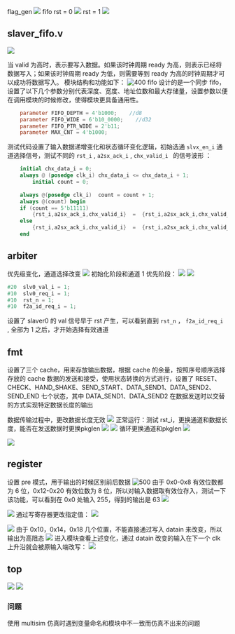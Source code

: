 flag_gen
![](https://raw.githubusercontent.com/acdefg/cdn/main/obsidian/20230105151453.png)
fifo
rst = 0
![](https://raw.githubusercontent.com/acdefg/cdn/main/obsidian/20230105152921.png)
rst = 1
![](https://raw.githubusercontent.com/acdefg/cdn/main/obsidian/20230105153313.png)
## slaver_fifo.v
![](https://raw.githubusercontent.com/acdefg/cdn/main/obsidian/20230106011305.png)

当 valid 为高时，表示要写入数据。如果该时钟周期 ready 为高，则表示已经将数据写入；如果该时钟周期 ready 为低，则需要等到 ready 为高的时钟周期才可以成功将数据写入。
模块结构和功能如下：
![400](https://raw.githubusercontent.com/acdefg/cdn/main/obsidian/20230105220612.png)
fifo 设计的是一个同步 fifo，设置了以下几个参数分别代表深度、宽度、地址位数和最大存储量，设置参数以便在调用模块的时候修改，使得模块更具备通用性。

```verilog
    parameter FIFO_DEPTH = 4'b1000;    //d8
    parameter FIFO_WIDE = 6'b10_0000;    //d32
    parameter FIFO_PTR_WIDE = 2'b11;
    parameter MAX_CNT = 4'b1000; 
```

测试代码设置了输入数据递增变化和状态循环变化逻辑，初始选通 `slvx_en_i` 通道选择信号，测试不同的 `rst_i` ,
`a2sx_ack_i`  , `chx_valid_i ` 的信号波形 ：

```verilog
    initial chx_data_i = 0; 
    always @ (posedge clk_i) chx_data_i <= chx_data_i + 1;
        initial count = 0;
        
    always @(posedge clk_i)  count = count + 1;
    always @(count) begin
    if (count == 5'b11111)
        {rst_i,a2sx_ack_i,chx_valid_i}  =  {rst_i,a2sx_ack_i,chx_valid_i} + 1;
    else 
        {rst_i,a2sx_ack_i,chx_valid_i}  =  {rst_i,a2sx_ack_i,chx_valid_i};
    end
```

## arbiter
优先级变化，通道选择改变
![](https://raw.githubusercontent.com/acdefg/cdn/main/obsidian/20230106015928.png)
初始化阶段和通道 1 优先阶段：
![](https://raw.githubusercontent.com/acdefg/cdn/main/obsidian/20230106020023.png)
![](https://raw.githubusercontent.com/acdefg/cdn/main/obsidian/20230106024003.png)

```verilog
#20  slv0_val_i = 1;
#10  slv0_req_i = 1;
#10  rst_n = 1;
#10  f2a_id_req_i = 1;
```
设置了 slaver0 的 val 信号早于 rst 产生，可以看到直到 `rst_n` ， `f2a_id_req_i ` , 全部为 1 之后，才开始选择有效通道

## fmt
设置了三个 cache，用来存放输出数据，根据 cache 的余量，按照序号顺序选择存放的 cache
数据的发送和接受，使用状态转换的方式进行，设置了 RESET、CHECK、HAND_SHAKE、SEND_START、DATA_SEND1、DATA_SEND2、SEND_END 七个状态，其中 DATA_SEND1、DATA_SEND2 在数据发送时以交替的方式实现特定数据长度的输出

数据传输过程中，更改数据长度无效
![](https://raw.githubusercontent.com/acdefg/cdn/main/obsidian/20230106114839.png)
正常运行：测试 rst_i，更换通道和数据长度，能否在发送数据时更换pkglen
![](https://raw.githubusercontent.com/acdefg/cdn/main/obsidian/20230106115053.png)
![](https://raw.githubusercontent.com/acdefg/cdn/main/obsidian/20230106115704.png)
循环更换通道和pkglen
![](https://raw.githubusercontent.com/acdefg/cdn/main/obsidian/20230119165319.png)

![](https://raw.githubusercontent.com/acdefg/cdn/main/obsidian/20230106134025.png)
## register
设置 pre 模式，用于输出的时候区别前后数据
![500](https://raw.githubusercontent.com/acdefg/cdn/main/obsidian/20230106143907.png)
由于 0x0-0x8 有效位数都为 6 位，0x12-0x20 有效位数为 8 位，所以对输入数据取有效位存入，测试一下该功能，可以看到在 0x0 处输入 255，得到的输出是 63
![](https://raw.githubusercontent.com/acdefg/cdn/main/obsidian/20230106150239.png)


![](https://raw.githubusercontent.com/acdefg/cdn/main/obsidian/20230106152850.png)
通过写寄存器更改指定值：
![](https://raw.githubusercontent.com/acdefg/cdn/main/obsidian/20230106163208.png)

![](https://raw.githubusercontent.com/acdefg/cdn/main/obsidian/20230106163905.png)
由于 0x10，0x14，0x18 几个位置，不能直接通过写入 datain 来改变，所以输出为高阻态
![](https://raw.githubusercontent.com/acdefg/cdn/main/obsidian/20230106163247.png)
进入模块查看上述变化，通过 datain 改变的输入在下一个 clk 上升沿就会被原输入端改写：
![](https://raw.githubusercontent.com/acdefg/cdn/main/obsidian/20230106163645.png)

## top
![](https://raw.githubusercontent.com/acdefg/cdn/main/obsidian/20230106170652.png)
![](https://raw.githubusercontent.com/acdefg/cdn/main/obsidian/20230106170908.png)

### 问题
使用 multisim 仿真时遇到变量命名和模块中不一致而仿真不出来的问题